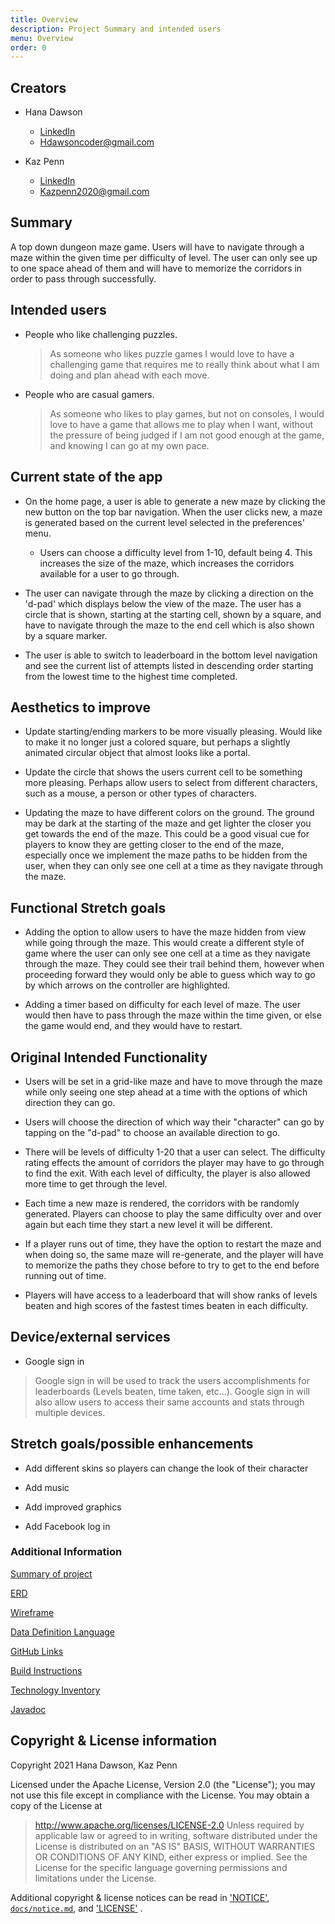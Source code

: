 ```yaml
---
title: Overview
description: Project Summary and intended users
menu: Overview
order: 0
---
```

## Creators

* Hana Dawson
  * [LinkedIn](https://www.linkedin.com/in/hanadawson/)
  * Hdawsoncoder@gmail.com
  
* Kaz Penn
  * [LinkedIn](https://www.linkedin.com/in/kasmir-penn-a11127206/)
  * Kazpenn2020@gmail.com
  

## Summary

A top down dungeon maze game. Users will have to navigate through a maze within the given time per difficulty of level. 
The user can only see up to one space ahead of them and will have to memorize the corridors in order to pass through successfully. 

## Intended users

* People who like challenging puzzles.

  >As someone who likes puzzle games I would love to have a challenging game that requires me to really think about what I am doing and plan ahead with each move. 
  
* People who are casual gamers.

  >As someone who likes to play games, but not on consoles, I would love to have a game that allows me to play when I want, without the pressure of being judged if I am not good enough at the game, and knowing I can go at my own pace.
  
## Current state of the app

* On the home page, a user is able to generate a new maze by clicking the new button on the top bar
navigation. When the user clicks new, a maze is generated based on the current level selected in the
  preferences' menu.
    * Users can choose a difficulty level from 1-10, default being 4. This increases the size of the maze, which increases
  the corridors available for a user to go through.
  
* The user can navigate through the maze by clicking a direction on the 'd-pad' which displays
below the view of the maze. The user has a circle that is shown, starting at the starting cell, shown
  by a square, and have to navigate through the maze to the end cell which is also shown by a square
  marker.

* The user is able to switch to leaderboard in the bottom level navigation and see the current list of 
attempts listed in descending order starting from the lowest time to the highest time completed.
  
## Aesthetics to improve

* Update starting/ending markers to be more visually pleasing. Would like to make it no longer just 
  a colored square, but perhaps a slightly animated circular object that almost looks like a portal.
  

* Update the circle that shows the users current cell to be something more pleasing. Perhaps allow 
users to select from different characters, such as a mouse, a person or other types of characters.
  

* Updating the maze to have different colors on the ground. The ground may be dark at the starting of the
maze and get lighter the closer you get towards the end of the maze. This could be a good visual cue 
  for players to know they are getting closer to the end of the maze, especially once we implement the
  maze paths to be hidden from the user, when they can only see one cell at a time as they navigate through
  the maze.
  
## Functional Stretch goals

* Adding the option to allow users to have the maze hidden from view while going through the maze.
This would create a different style of game where the user can only see one cell at a time as they navigate
  through the maze. They could see their trail behind them, however when proceeding forward
  they would only be able to guess which way to go by which arrows on the controller are highlighted.
  

* Adding a timer based on difficulty for each level of maze. The user would then have to pass through the
maze within the time given, or else the game would end, and they would have to restart.
  
## Original Intended Functionality

* Users will be set in a grid-like maze and have to move through the maze while only seeing one step ahead at a time with the options of which direction they can go.

* Users will choose the direction of which way their "character" can go by tapping on the "d-pad" to choose an available direction to go.

* There will be levels of difficulty 1-20 that a user can select. The difficulty rating effects the amount of corridors the player may have to go through to find the exit. With each level of difficulty, the player is also allowed more time to get through the level.

* Each time a new maze is rendered, the corridors with be randomly generated. Players can choose to play the same difficulty over and over again but each time they start a new level it will be different.

* If a player runs out of time, they have the option to restart the maze and when doing so, the same maze will re-generate, and the player will have to memorize the paths they chose before to try to get to the end before running out of time.

* Players will have access to a leaderboard that will show ranks of levels beaten and high scores of the fastest times beaten in each difficulty.

## Device/external services

* Google sign in
>Google sign in will be used to track the users accomplishments for leaderboards (Levels beaten, time taken, etc...). Google sign in will also allow users to access their same accounts and stats through multiple devices.

## Stretch goals/possible enhancements

* Add different skins so players can change the look of their character

* Add music

* Add improved graphics

* Add Facebook log in

### Additional Information

[Summary of project](pdf/summary.pdf)

[ERD](https://dungeon-run.github.io/erd)

[Wireframe](https://dungeon-run.github.io/wireframe)

[Data Definition Language](https://dungeon-run.github.io/ddl)

[GitHub Links](https://dungeon-run.github.io/github-links)

[Build Instructions](build-instructions.md)

[Technology Inventory](https://dungeon-run.github.io/technology-inventory)

[Javadoc](api/apidocs/index.html)

## Copyright & License information
Copyright 2021 Hana Dawson, Kaz Penn

Licensed under the Apache License, Version 2.0 (the "License");
you may not use this file except in compliance with the License.
You may obtain a copy of the License at

> <http://www.apache.org/licenses/LICENSE-2.0>
Unless required by applicable law or agreed to in writing, software
distributed under the License is distributed on an "AS IS" BASIS,
WITHOUT WARRANTIES OR CONDITIONS OF ANY KIND, either express or implied.
See the License for the specific language governing permissions and
limitations under the License.

Additional copyright & license notices can be read in ['NOTICE'](NOTICE), [`docs/notice.md`](docs/notice.md), and ['LICENSE'](LICENSE) . 